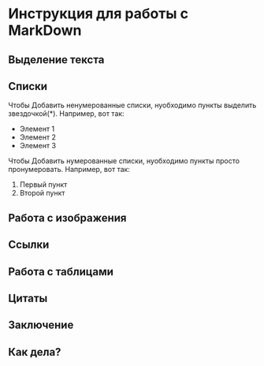 # Инструкция для работы с MarkDown

## Выделение текста

## Списки

Чтобы Добавить ненумерованные списки, нуобходимо пункты выделить звездочкой(*). Например, вот так:
* Элемент 1
* Элемент 2
* Элемент 3

Чтобы Добавить нумерованные списки, нуобходимо пункты просто пронумеровать. Например, вот так:
1. Первый пункт
2. Второй пункт

## Работа с изображения

## Ссылки

## Работа с таблицами

## Цитаты

## Заключение

## Как дела?